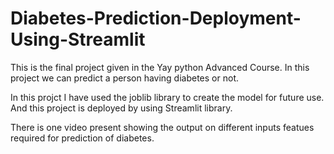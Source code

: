 # Diabetes-Prediction-Deployment-Using-Streamlit
This is the final project given in the Yay python Advanced Course. In this project we can predict a person having diabetes or not.


In this projct I have used the joblib library to create the model for future use.
And this project is deployed by using Streamlit library.

There is one video present showing the output on different inputs featues required for prediction of diabetes.
